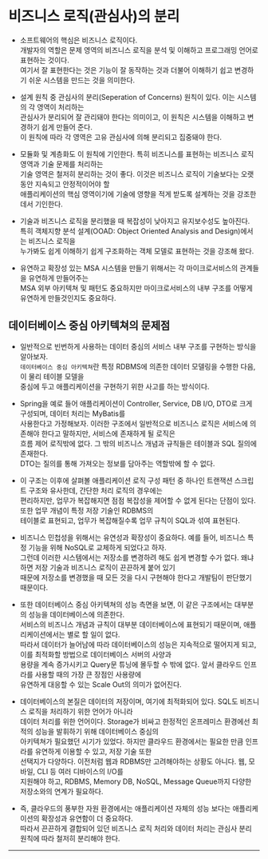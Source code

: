 # 비즈니스 로직(관심사)의 분리

- 소프트웨어의 핵심은 비즈니스 로직이다.  
  개발자의 역할은 문제 영역의 비즈니스 로직을 분석 및 이해하고 프로그래밍 언어로 표현하는 것이다.  
  여기서 잘 표현한다는 것은 기능이 잘 동작하는 것과 더불어 이해하기 쉽고 변경하기 쉬운 시스템을 만드는 것을 의미한다.

- 설계 원칙 중 관심사의 분리(Seperation of Concerns) 원칙이 있다. 이는 시스템의 각 영역이 처리하는  
  관심사가 분리되어 잘 관리돼야 한다는 의미이고, 이 원칙은 시스템을 이해하고 변경하기 쉽게 만들어 준다.  
  이 원칙에 따라 각 영역은 고유 관심사에 의해 분리되고 집중돼야 한다.

- 모듈화 및 계층화도 이 원칙에 기인한다. 특히 비즈니스를 표현하는 비즈니스 로직 영역과 기술 문제를 처리하는  
  기술 영역은 철저히 분리하는 것이 좋다. 이것은 비즈니스 로직이 기술보다는 오랫동안 지속되고 안정적이어야 할  
  애플리케이션의 핵심 영역이기에 기술에 영향을 적게 받도록 설계하는 것을 강조한 데서 기인한다.

- 기술과 비즈니스 로직을 분리했을 때 복잡성이 낮아지고 유지보수성도 높아진다.  
  특히 객체지향 분석 설계(OOAD: Object Oriented Analysis and Design)에서는 비즈니스 로직을  
  누가봐도 쉽게 이해하기 쉽게 구조화하는 객체 모델로 표현하는 것을 강조해 왔다.

- 유연하고 확장성 있는 MSA 시스템을 만들기 위해서는 각 마이크로서비스의 관계들을 유연하게 만들어주는  
  MSA 외부 아키텍쳐 및 패턴도 중요하지만 마이크로서비스의 내부 구조를 어떻게 유연하게 만들것인지도 중요하다.

<h2>데이터베이스 중심 아키텍쳐의 문제점</h2>

- 일반적으로 빈번하게 사용하는 데이터 중심의 서비스 내부 구조를 구현하는 방식을 알아보자.  
  `데이터베이스 중심 아키텍쳐`란 특정 RDBMS에 의존한 데이터 모델링을 수행한 다음, 이 물리 테이블 모델을  
  중심에 두고 애플리케이션을 구현하기 위한 사고를 하는 방식이다.

- Spring을 예로 들어 애플리케이션이 Controller, Service, DB I/O, DTO로 크게 구성되며, 데이터 처리는 MyBatis를  
  사용한다고 가정해보자. 이러한 구조에서 일반적으로 비즈니스 로직은 서비스에 의존해야 한다고 말하지만, 서비스에 존재하게 될 로직은  
  흐름 제어 로직밖에 없다. 그 밖의 비즈니스 개념과 규칙들은 테이블과 SQL 질의에 존재한다.  
  DTO는 질의를 통해 가져오는 정보를 담아주는 역할밖에 할 수 없다.

- 이 구조는 이후에 살펴볼 애플리케이션 로직 구성 패턴 중 하나인 트랜잭션 스크립트 구조와 유사한데, 간단한 처리 로직의 경우에는  
  편리하지만, 업무가 복잡해지면 점점 복잡성을 제어할 수 없게 된다는 단점이 있다. 또한 업무 개념이 특정 저장 기술인 RDBMS의  
  테이블로 표현되고, 업무가 복잡해질수록 업무 규칙이 SQL과 섞여 표현된다.

- 비즈니스 민첩성을 위해서는 유연성과 확장성이 중요하다. 예를 들어, 비즈니스 특정 기능을 위해 NoSQL로 교체하게 되었다고 하자.  
  그런데 이러한 시스템에서는 저장소를 변경하려 해도 쉽게 변경할 수가 없다. 왜냐하면 저장 기술과 비즈니스 로직이 끈끈하게 붙어 있기  
  때문에 저장소를 변경했을 때 모든 것을 다시 구현해야 한다고 개발팀이 판단했기 때문이다.

- 또한 데이터베이스 중심 아키텍쳐의 성능 측면을 보면, 이 같은 구조에서는 대부분의 성능을 데이터베이스에 의존한다.  
  서비스의 비즈니스 개념과 규칙이 대부분 데이터베이스에 표현되기 때문이며, 애플리케이션에서는 별로 할 일이 없다.  
  따라서 데이터가 늘어남에 따라 데이터베이스의 성능은 지속적으로 떨어지게 되고, 이를 최적화할 방법으로 데이터베이스 서버의 사양과  
  용량을 계속 증가시키고 Query문 튜닝에 몰두할 수 밖에 없다. 앞서 클라우드 인프라를 사용할 때의 가장 큰 장점인 사용량에  
  유연하게 대응할 수 있는 Scale Out의 의미가 없어진다.

- 데이터베이스의 본질은 데이터의 저장이며, 여기에 최적화되어 있다. SQL도 비즈니스 로직을 처리하기 위한 언어가 아니라  
  데이터 처리를 위한 언어이다. Storage가 비싸고 한정적인 온프레미스 환경에선 최적의 성능을 발휘하기 위해 데이터베이스 중심의  
  아키텍쳐가 필요했던 시기가 있었다. 하지만 클라우드 환경에서는 필요한 만큼 인프라를 유연하게 이용할 수 있고, 저장 기술 또한  
  선택지가 다양하다. 이전처럼 웹과 RDBMS만 고려해야하는 상황도 아니다. 웹, 모바일, CLI 등 여러 디바이스의 I/O를  
  지원해야 하고, RDBMS, Memory DB, NoSQL, Message Queue까지 다양한 저장소와의 연계가 필요하다.

- 즉, 클라우드의 풍부한 자원 환경에서는 애플리케이션 자체의 성능 보다는 애플리케이션의 확장성과 유연함이 더 중요하다.  
 따라서 끈끈하게 결합되어 있던 비즈니스 로직 처리와 데이터 처리는 관심사 분리 원칙에 따라 철저히 분리해야 한다.
<hr/>
